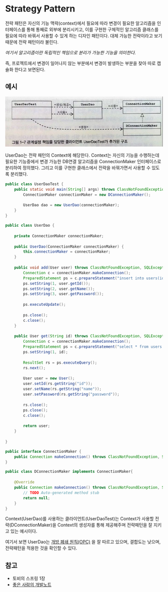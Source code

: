 # Strategy Pattern

전략 패턴은 자신의 기능 맥락(context)에서 필요에 따라 변경이 필요한 알고리즘을 인터페이스를 통해 통째로 외부에 분리시키고, 이를 구현한 구체적인 알고리즘 클래스를 필요에 따라 바꿔서 사용할 수 있게 하는 디자인 패턴이다. 대체 가능한 전략이라고 보기때문에 전략 패턴이라 불린다.

*여기서 알고리즘이란 독립적인 책임으로 분리가 가능한 기능을 의미한다.*

즉, 프로젝트에서 변경이 일어나지 않는 부분에서 변경이 발생하는 부분을 찾아 따로 캡슐화 한다고 보면된다.

## 예시

![토비의 스프링](./assets/strategy_pattern.jpeg)

UserDao는 전략 패턴의 Context에 해당한다. Context는 자신의 기능을 수행하는데 필요한 기능중에서 변경 가능한 DB연결 알고리즘을 ConnectionMaker 인터페이스로 분리하여 정의했다. 그리고 이를 구현한 클래스에서 전략을 바꿔가면서 사용할 수 있도록 분리했다.

```java
public class UserDaoTest {
	public static void main(String[] args) throws ClassNotFoundException, SQLException{
		ConnectionMaker connectionMaker = new DConnectionMaker();
		
		UserDao dao = new UserDao(connectionMaker);
	}
}
```

```java
public class UserDao {
	
	private ConnectionMaker connectionMaker;
	
	public UserDao(ConnectionMaker connectionMaker) {
		this.connectionMaker = connectionMaker;
	}
	
	public void add(User user) throws ClassNotFoundException, SQLException {
		Connection c = connectionMaker.makeConnection();
		PreparedStatement ps = c.prepareStatement("insert into users(id, name, password) values(?,?,?)");
		ps.setString(1, user.getId());
		ps.setString(2, user.getName());
		ps.setString(3, user.getPassword());
		
		ps.executeUpdate();
		
		ps.close();
		c.close();
	}
	
	public User get(String id) throws ClassNotFoundException, SQLException {
		Connection c = connectionMaker.makeConnection();
		PreparedStatement ps = c.prepareStatement("select * from users where id = ?");
		ps.setString(1, id);
		
		ResultSet rs = ps.executeQuery();
		rs.next();
		
		User user = new User();
		user.setId(rs.getString("id"));
		user.setName(rs.getString("name"));
		user.setPassword(rs.getString("password"));
		
		rs.close();
		ps.close();
		c.close();
		
		return user;
	}

}
```

```java
public interface ConnectionMaker {
	public Connection makeConnection() throws ClassNotFoundException, SQLException;
}
```

```java
public class DConnectionMaker implements ConnectionMaker{

	@Override
	public Connection makeConnection() throws ClassNotFoundException, SQLException {
		// TODO Auto-generated method stub
		return null;
	}
}
```

Context(UserDao)를 사용하는 클라이언트(UserDaoTest)는 Context가 사용할 전략(DConnectionMaker)을 Context의 생성자를 통해 제공해주며 전략패턴을 잘 지키고 있는 예시이다.

여기서 보면 UserDao는 [개방 폐쇄 원칙(OPC)](../2020-03-21-SOLID) 을 잘 따르고 있으며, 결합도는 낮으며, 전략패턴을 적용한 것을 확인할 수 있다.



## 참고

- 토비의 스프링 1장
- [좋은 사람의 개발노트](https://niceman.tistory.com/133?category=940951#recentEntries)